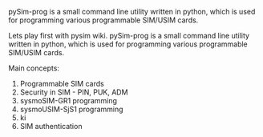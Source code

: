 pySim-prog is a small command line utility written in python, which is used for programming various programmable SIM/USIM cards.

Lets play first with pysim wiki.
pySim-prog is a small command line utility written in python, which is used for programming various programmable SIM/USIM cards.

Main concepts:

1. Programmable SIM cards
2. Security in SIM - PIN, PUK, ADM
3. sysmoSIM-GR1 programming
4. sysmoUSIM-SjS1 programming
5. ki 
6. SIM authentication 
